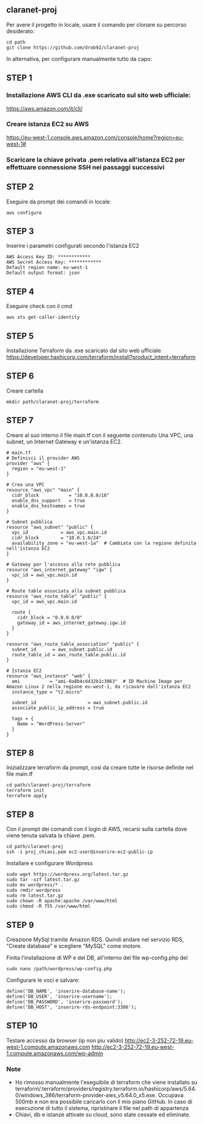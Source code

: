 ## claranet-proj


Per avere il progetto in locale, usare il comando per clonare su percorso desiderato:
```
cd path
git clone https://github.com/drob92/claranet-proj
```

In alternativa, per configurare manualmente tutto da capo:

## STEP 1 
### Installazione AWS CLI da .exe scaricato sul sito web ufficiale:
https://aws.amazon.com/it/cli/

### Creare istanza EC2 su AWS 
https://eu-west-1.console.aws.amazon.com/console/home?region=eu-west-1#

### Scaricare la chiave privata .pem relativa all'istanza EC2 per effettuare connessione SSH nei passaggi successivi

## STEP 2 
Eseguire da prompt dei comandi in locale: 
```
aws configure
```
## STEP 3 
Inserire i parametri configurati secondo l'istanza EC2
```
AWS Access Key ID: ************
AWS Secret Access Key: ************
Default region name: eu-west-1
Default output format: json
```
## STEP 4 
Eseguire check con il cmd

```
aws sts get-caller-identity
```

## STEP 5 
Installazione Terraform da .exe scaricato dal sito web ufficiale
https://developer.hashicorp.com/terraform/install?product_intent=terraform
## STEP 6 
Creare cartella 
```
mkdir path/claranet-proj/terraform
```
## STEP 7 
Creare al suo interno il file main.tf con il seguente contenuto
Una VPC, una subnet, un Internet Gateway e un'istanza EC2.
```
# main.tf
# Definisci il provider AWS
provider "aws" {
  region = "eu-west-1" 
}

# Crea una VPC
resource "aws_vpc" "main" {
  cidr_block           = "10.0.0.0/16"
  enable_dns_support   = true
  enable_dns_hostnames = true
}

# Subnet pubblica
resource "aws_subnet" "public" {
  vpc_id            = aws_vpc.main.id
  cidr_block        = "10.0.1.0/24"
  availability_zone = "eu-west-1a"  # Cambiata con la regione definita nell'istanza EC2
}

# Gateway per l'accesso alla rete pubblica
resource "aws_internet_gateway" "igw" {
  vpc_id = aws_vpc.main.id
}

# Route table associata alla subnet pubblica
resource "aws_route_table" "public" {
  vpc_id = aws_vpc.main.id

  route {
    cidr_block = "0.0.0.0/0"
    gateway_id = aws_internet_gateway.igw.id
  }
}

resource "aws_route_table_association" "public" {
  subnet_id      = aws_subnet.public.id
  route_table_id = aws_route_table.public.id
}

# Istanza EC2
resource "aws_instance" "web" {
  ami           = "ami-0a8b4cd432b1c3063"  # ID Machine Image per Amazon Linux 2 nella regione eu-west-1, da ricavare dall'istanza EC2
  instance_type = "t2.micro"
  
  subnet_id                   = aws_subnet.public.id
  associate_public_ip_address = true
  
  tags = {
    Name = "WordPress-Server"
  }
}
```
## STEP 8 
Inizializzare terraform da prompt, così da creare tutte le risorse definite nel file main.tf
```
cd path/claranet-proj/terraform
terraform init
terraform apply
```

## STEP 8 
Con il prompt dei comandi con il login di AWS, recarsi sulla cartella dove viene tenuta salvata la chiave .pem. 
```
cd path/claranet-proj 
ssh -i proj_chiavi.pem ec2-user@inserire-ec2-public-ip
```
Installare e configurare Wordpress
```
sudo wget https://wordpress.org/latest.tar.gz
sudo tar -xzf latest.tar.gz
sudo mv wordpress/* .
sudo rmdir wordpress
sudo rm latest.tar.gz
sudo chown -R apache:apache /var/www/html
sudo chmod -R 755 /var/www/html
```

## STEP 9 
Creazione MySql tramite Amazon RDS. Quindi andare nel servizio RDS, "Create database" e scegliere "MySQL" come motore.


Finita l'installazione di WP e del DB, all'interno del file wp-config.php del 
```
sudo nano /path/wordpress/wp-config.php
```
Configurare le voci e salvare:
	
```
define('DB_NAME', 'inserire-database-name');
define('DB_USER', 'inserire-username');
define('DB_PASSWORD', 'inserire-password');
define('DB_HOST', 'inserire-rds-endpoint:3306');
```


## STEP 10
Testare accesso da browser (ip non piu valido)
	http://ec2-3-252-72-19.eu-west-1.compute.amazonaws.com
	http://ec2-3-252-72-19.eu-west-1.compute.amazonaws.com/wp-admin


### Note
- Ho rimosso manualmente l'eseguibile di terraform che viene installato su terraform/.terraform/providers/registry.terraform.io/hashicorp/aws/5.64.0/windows_386/terraform-provider-aws_v5.64.0_x5.exe.
Occupava 500mb e non era possibile caricarlo con il mio piano GitHub. In caso di esecuzione di tutto il sistema, ripristinare il file nel path di appartenza 
- Chiavi, db e istanze attivate su cloud, sono state cessate ed eliminate.